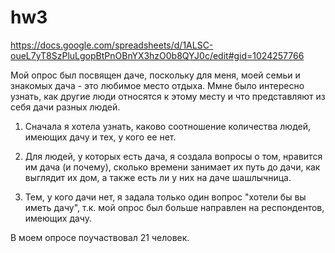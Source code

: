 # hw3
https://docs.google.com/spreadsheets/d/1ALSC-oueL7yT8SzPluLgopBtPnOBnYX3hzO0b8QYJ0c/edit#gid=1024257766

Мой опрос был посвящен даче, поскольку для меня, моей семьи и знакомых дача - это любимое место отдыха. Ммне было интересно узнать, как другие люди относятся к этому месту и что представляют из себя дачи разных людей.

1. Сначала я хотела узнать, каково соотношение количества людей, имеющих дачу и тех, у кого ее нет. 

2. Для людей, у которых есть дача, я создала вопросы о том, нравится им дача (и почему), сколько времени занимает их путь до дачи, как выглядит их дом, а также есть ли у них на даче шашлычница. 

3. Тем, у кого дачи нет, я задала только один вопрос "хотели бы вы иметь дачу", т.к. мой опрос был больше направлен на респондентов, имеющих дачу.

В моем опросе поучаствовал 21 человек.
